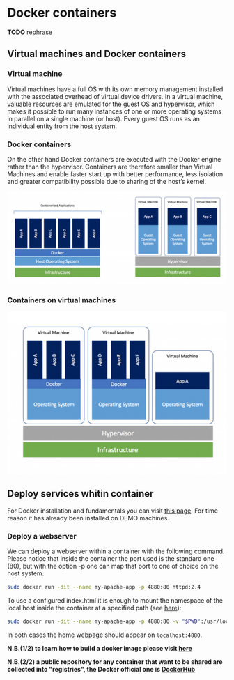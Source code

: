 # Docker containers

__TODO__ rephrase

## Virtual machines and Docker containers

### Virtual machine

Virtual machines have a full OS with its own memory management installed with the associated overhead of virtual device drivers. In a virtual machine, valuable resources are emulated for the guest OS and hypervisor, which makes it possible to run many instances of one or more operating systems in parallel on a single machine (or host). Every guest OS runs as an individual entity from the host system.

### Docker containers

On the other hand Docker containers are executed with the Docker engine rather than the hypervisor. Containers are therefore smaller than Virtual Machines and enable faster start up with better performance, less isolation and greater compatibility possible due to sharing of the host’s kernel.

![docker](img/docker1.png)

### Containers on virtual machines

![docker](img/docker2.png)

## Deploy services whitin container

For Docker installation and fundamentals you can visit [this page](https://docs.docker.com/get-started/). For time reason it has already been installed on DEMO machines.

### Deploy a webserver

We can deploy a webserver within a container with the following command. Please notice that inside the container the port used is the standard one (80), but with the option -p one can map that port to one of choice on the host system.

``` bash
sudo docker run -dit --name my-apache-app -p 4880:80 httpd:2.4
```

To use a configured index.html it is enough to mount the namespace of the local host inside the container at a specified path (see [here](https://docs.docker.com/storage/volumes/)):

``` bash
sudo docker run -dit --name my-apache-app -p 4880:80 -v "$PWD":/usr/local/apache2/htdocs/ httpd:2.4
```

In both cases the home webpage should appear on `localhost:4880`.

__N.B.(1/2) to learn how to build a docker image please visit [here](https://docs.docker.com/get-started/part2)__

__N.B.(2/2) a public repository for any container that want to be shared are collected into "registries", the Docker official one is [DockerHub](https://hub.docker.com)__